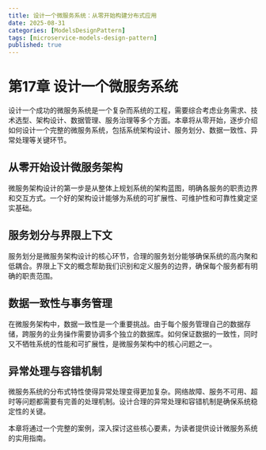 ```yaml
---
title: 设计一个微服务系统：从零开始构建分布式应用
date: 2025-08-31
categories: [ModelsDesignPattern]
tags: [microservice-models-design-pattern]
published: true
---
```


# 第17章 设计一个微服务系统

设计一个成功的微服务系统是一个复杂而系统的工程，需要综合考虑业务需求、技术选型、架构设计、数据管理、服务治理等多个方面。本章将从零开始，逐步介绍如何设计一个完整的微服务系统，包括系统架构设计、服务划分、数据一致性、异常处理等关键环节。

## 从零开始设计微服务架构

微服务架构设计的第一步是从整体上规划系统的架构蓝图，明确各服务的职责边界和交互方式。一个好的架构设计能够为系统的可扩展性、可维护性和可靠性奠定坚实基础。

## 服务划分与界限上下文

服务划分是微服务架构设计的核心环节，合理的服务划分能够确保系统的高内聚和低耦合。界限上下文的概念帮助我们识别和定义服务的边界，确保每个服务都有明确的职责范围。

## 数据一致性与事务管理

在微服务架构中，数据一致性是一个重要挑战。由于每个服务管理自己的数据存储，跨服务的业务操作需要协调多个独立的数据库。如何保证数据的一致性，同时又不牺牲系统的性能和可扩展性，是微服务架构中的核心问题之一。

## 异常处理与容错机制

微服务系统的分布式特性使得异常处理变得更加复杂。网络故障、服务不可用、超时等问题都需要有完善的处理机制。设计合理的异常处理和容错机制是确保系统稳定性的关键。

本章将通过一个完整的案例，深入探讨这些核心要素，为读者提供设计微服务系统的实用指南。